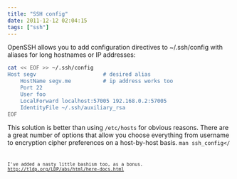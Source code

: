 ```yaml
---
title: "SSH config"
date: 2011-12-12 02:04:15
tags: ["ssh"]
---
```


OpenSSH allows you to add configuration directives to <span class="mono">~/.ssh/config</span> with aliases for long hostnames or IP addresses:  

```bash
cat << EOF >> ~/.ssh/config
Host segv                     # desired alias
    HostName segv.me          # ip address works too
    Port 22
    User foo
    LocalForward localhost:57005 192.168.0.2:57005
    IdentityFile ~/.ssh/auxiliary_rsa
EOF
```

This solution is better than using <code>/etc/hosts</code> for obvious reasons. There are a great number of options that allow you choose everything from username to encryption cipher preferences on a host-by-host basis.
<code>man ssh_config</<code>

I've added a nasty little bashism too, as a bonus.
<a href="http://tldp.org/LDP/abs/html/here-docs.html">http://tldp.org/LDP/abs/html/here-docs.html</a>
